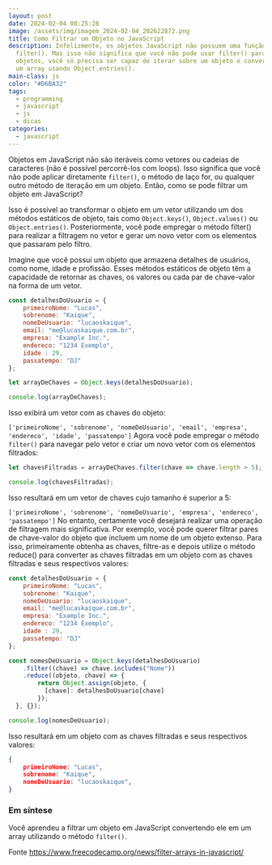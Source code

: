 ```yaml
---
layout: post
date: 2024-02-04 08:25:28
image: /assets/img/imagem_2024-02-04_202622872.png
title: Como Filtrar um Objeto no JavaScript
description: Infelizmente, os objetos JavaScript não possuem uma função
  filter(). Mas isso não significa que você não pode usar filter() para filtrar
  objetos, você só precisa ser capaz de iterar sobre um objeto e convertê-lo em
  um array usando Object.entries().
main-class: js
color: "#D6BA32"
tags:
  - programming
  - javascript
  - js
  - dicas
categories:
  - javascript
---
```

Objetos em JavaScript não são iteráveis como vetores ou cadeias de caracteres (não é possível percorrê-los com loops). Isso significa que você não pode aplicar diretamente `filter()`, o método de laço for, ou qualquer outro método de iteração em um objeto. Então, como se pode filtrar um objeto em JavaScript?

Isso é possível ao transformar o objeto em um vetor utilizando um dos métodos estáticos de objeto, tais como `Object.keys()`, `Object.values()` ou `Object.entries()`. Posteriormente, você pode empregar o método filter() para realizar a filtragem no vetor e gerar um novo vetor com os elementos que passaram pelo filtro.

Imagine que você possui um objeto que armazena detalhes de usuários, como nome, idade e profissão. Esses métodos estáticos de objeto têm a capacidade de retornar as chaves, os valores ou cada par de chave-valor na forma de um vetor.

```javascript
const detalhesDoUsuario = {
    primeiroNome: "Lucas",
    sobrenome: "Kaique",
    nomeDeUsuario: "lucaoskaique",
    email: "me@lucaskaique.com.br",
    empresa: "Example Inc.",
    endereco: "1234 Exemplo",
    idade : 29,
    passatempo: "DJ"
};

let arrayDeChaves = Object.keys(detalhesDoUsuario);

console.log(arrayDeChaves);
```

Isso exibirá um vetor com as chaves do objeto:

`['primeiroNome', 'sobrenome', 'nomeDeUsuario', 'email', 'empresa', 'endereco', 'idade', 'passatempo']`
Agora você pode empregar o método `filter()` para navegar pelo vetor e criar um novo vetor com os elementos filtrados:

```javascript
let chavesFiltradas = arrayDeChaves.filter(chave => chave.length > 5);

console.log(chavesFiltradas);
```

Isso resultará em um vetor de chaves cujo tamanho é superior a 5:

`['primeiroNome', 'sobrenome', 'nomeDeUsuario', 'empresa', 'endereco', 'passatempo']`
No entanto, certamente você desejará realizar uma operação de filtragem mais significativa. Por exemplo, você pode querer filtrar pares de chave-valor do objeto que incluem um nome de um objeto extenso. Para isso, primeiramente obtenha as chaves, filtre-as e depois utilize o método reduce() para converter as chaves filtradas em um objeto com as chaves filtradas e seus respectivos valores:

```javascript
const detalhesDoUsuario = {
    primeiroNome: "Lucas",
    sobrenome: "Kaique",
    nomeDeUsuario: "lucaoskaique",
    email: "me@lucaskaique.com.br",
    empresa: "Example Inc.",
    endereco: "1234 Exemplo",
    idade : 29,
    passatempo: "DJ"
};

const nomesDeUsuario = Object.keys(detalhesDoUsuario)
    .filter((chave) => chave.includes("Nome"))
    .reduce((objeto, chave) => {
        return Object.assign(objeto, {
          [chave]: detalhesDoUsuario[chave]
        });
  }, {});

console.log(nomesDeUsuario);
```

Isso resultará em um objeto com as chaves filtradas e seus respectivos valores:

```json
{
    primeiroNome: "Lucas",
    sobrenome: "Kaique",
    nomeDeUsuario: "lucaoskaique",
}
```

### Em síntese
Você aprendeu a filtrar um objeto em JavaScript convertendo ele em um array utilizando o método `filter()`.

Fonte
<https://www.freecodecamp.org/news/filter-arrays-in-javascript/>